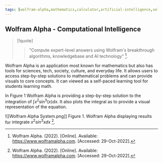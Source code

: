 ```yaml
---
tags: [wolfram-alpha,mathematics,calculator,artificial-intelligence,self-paced,support,resource]
---
```


## Wolfram Alpha - Computational Intelligence

> [!quote] 
> > "Compute expert-level answers using Wolfram's breakthrough algorithms, knowledgebase and AI technology" [^1].

Wolfram Alpha is an application most known for mathematics but also has tools for sciences, tech, society, culture, and everyday life. It allows users to access step-by-step solutions to mathematical problems and can provide visuals to core concepts.  It can viewed as a self-paced learning tool for students learning math.

In Figure 1 Wolfram Alpha is providing a step-by-step solution to the integration of $\int x^2 \sin^3(x) dx$. It also plots the integral as to provide a visual representation of the equation.

![[Wolfram Alpha System.png]]
Figure 1. Wolfram Alpha displaying results for $\text{integrate } x^2 sin^3 x dx$ [^1].

[^1]: Wolfram Alpha. (2022). \[Online\]. Available: https://www.wolframalpha.com. \[Accessed: 29-Oct-2022\].